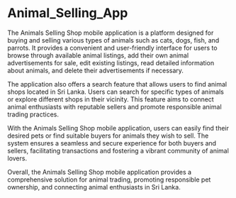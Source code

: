# Animal_Selling_App

The Animals Selling Shop mobile application is a platform designed for buying and selling various types of animals such as cats, dogs, fish, and parrots. It provides a convenient and user-friendly interface for users to browse through available animal listings, add their own animal advertisements for sale, edit existing listings, read detailed information about animals, and delete their advertisements if necessary.

The application also offers a search feature that allows users to find animal shops located in Sri Lanka. Users can search for specific types of animals or explore different shops in their vicinity. This feature aims to connect animal enthusiasts with reputable sellers and promote responsible animal trading practices.

With the Animals Selling Shop mobile application, users can easily find their desired pets or find suitable buyers for animals they wish to sell. The system ensures a seamless and secure experience for both buyers and sellers, facilitating transactions and fostering a vibrant community of animal lovers.

Overall, the Animals Selling Shop mobile application provides a comprehensive solution for animal trading, promoting responsible pet ownership, and connecting animal enthusiasts in Sri Lanka.
